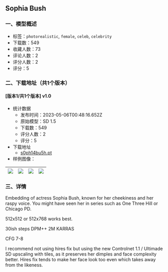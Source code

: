 ## Sophia Bush
### 一、模型概述

- 标签：`photorealistic`, `female`, `celeb`, `celebrity`
- 下载数：549
- 收藏人数：73
- 评论人数：2
- 评分人数：2
- 评分：5

### 二、下载地址（共1个版本）

#### [版本1/共1个版本] v1.0

- 统计数据
  - 发布时间：2023-05-06T00:48:16.652Z
  - 原始模型：SD 1.5
  - 下载数：549
  - 评分人数：2
  - 评分：5
- 下载地址
  - [s0ph14bu5h.pt](https://civitai.com/api/download/models/63472)
- 样例图像：

| <img src="https://image.civitai.com/xG1nkqKTMzGDvpLrqFT7WA/dbde5866-3dd7-4bf6-9465-aa5a13506c06/width=450/700582.jpeg" /> | <img src="https://image.civitai.com/xG1nkqKTMzGDvpLrqFT7WA/4dc6bcd0-d9d3-4107-afa0-4f4ec2601ac8/width=450/700608.jpeg" /> | <img src="https://image.civitai.com/xG1nkqKTMzGDvpLrqFT7WA/18dce052-f954-47a1-a65b-198ab096ab5e/width=450/700538.jpeg" /> | <img src="https://image.civitai.com/xG1nkqKTMzGDvpLrqFT7WA/10feb997-2a69-4e07-b61d-fb780ce59cf9/width=450/700536.jpeg" /> |
| ---- | ---- | ---- | ---- |


### 三、详情
<p>Embedding of actress Sophia Bush, known for her cheekiness and her raspy voice. You might have seen her in series such as One Three Hill or Chicago PD. </p><p>512x512 or 512x768 works best.</p><p>30ish steps DPM++ 2M KARRAS</p><p>CFG 7-8</p><p>I recommend not using hires fix but using the new Controlnet 1.1 / Ultimade SD upscaling with tiles, as it preserves her dimples and face complexity better. Hires fix tends to make her face look too even which takes away from the likeness.</p>